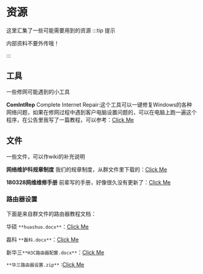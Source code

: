 # 资源
这里汇集了一些可能需要用到的资源
:::tip 提示

内部资料不要外传哦！

:::
## 工具
一些修网可能遇到的小工具

**ComIntRep**  Complete Internet Repair:这个工具可以一键修复Windows的各种网络问题，如果在修网过程中遇到客户电脑设置问题的，可以在电脑上跑一遍这个程序，在公告里我写了一篇教程，可以参考：[Click Me](/downloads/tools/comintrep_2103（传说中的神器）.zip)
## 文件
一些文件，可以作wiki的补充说明

**网络维护科规章制度**  我们的规章制度，从群文件里下载的：[Click Me](/downloads/documents/网络维护科规章制度.docx)

**180328网维维修手册**  前辈写的手册，好像很久没有更新了：[Click Me](/downloads/documents/180328网维维修手册.docx)
### 路由器设置
下面是来自群文件的路由器教程文档：

华硕  `**huashuo.docx**`：[Click Me](/downloads/documents/huashuo.docx)

磊科  `**磊科.docx**`：[Click Me](/downloads/documents/磊科.docx)

新华三`**H3C路由器配置.docx**`：[Click Me](/downloads/documents/H3C路由器配置.docx)

`**华三路由器设置.zip**` :[Click Me](/downloads/documents/华三路由器设置.zip)
